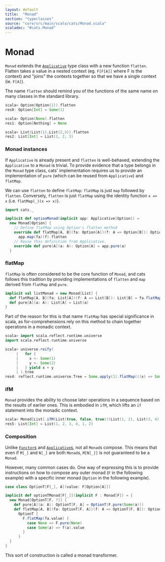 ```yaml
---
layout: default
title:  "Monad"
section: "typeclasses"
source: "core/src/main/scala/cats/Monad.scala"
scaladoc: "#cats.Monad"
---
```

# Monad

`Monad` extends the [`Applicative`](applicative.html) type class with a
new function `flatten`. Flatten takes a value in a nested context (eg.
`F[F[A]]` where F is the context) and "joins" the contexts together so
that we have a single context (ie. `F[A]`).

The name `flatten` should remind you of the functions of the same name on many
classes in the standard library.

```scala
scala> Option(Option(1)).flatten
res0: Option[Int] = Some(1)

scala> Option(None).flatten
res1: Option[Nothing] = None

scala> List(List(1),List(2,3)).flatten
res2: List[Int] = List(1, 2, 3)
```

### Monad instances

If `Applicative` is already present and `flatten` is well-behaved,
extending the `Applicative` to a `Monad` is trivial. To provide evidence
that a type belongs in the `Monad` type class, cats' implementation
requires us to provide an implementation of `pure` (which can be reused
from `Applicative`) and `flatMap`.

We can use `flatten` to define `flatMap`: `flatMap` is just `map`
followed by `flatten`. Conversely, `flatten` is just `flatMap` using
the identity function `x => x` (i.e. `flatMap(_)(x => x)`).

```scala
import cats._

implicit def optionMonad(implicit app: Applicative[Option]) =
  new Monad[Option] {
    // Define flatMap using Option's flatten method
    override def flatMap[A, B](fa: Option[A])(f: A => Option[B]): Option[B] =
      app.map(fa)(f).flatten
    // Reuse this definition from Applicative.
    override def pure[A](a: A): Option[A] = app.pure(a)
  }
```

### flatMap

`flatMap` is often considered to be the core function of `Monad`, and cats
follows this tradition by providing implementations of `flatten` and `map`
derived from `flatMap` and `pure`.

```scala
implicit val listMonad = new Monad[List] {
  def flatMap[A, B](fa: List[A])(f: A => List[B]): List[B] = fa.flatMap(f)
  def pure[A](a: A): List[A] = List(a)
}
```

Part of the reason for this is that name `flatMap` has special significance in
scala, as for-comprehensions rely on this method to chain together operations
in a monadic context.

```scala
scala> import scala.reflect.runtime.universe
import scala.reflect.runtime.universe

scala> universe.reify(
     |   for {
     |     x <- Some(1)
     |     y <- Some(2)
     |   } yield x + y
     | ).tree
res4: reflect.runtime.universe.Tree = Some.apply(1).flatMap(((x) => Some.apply(2).map(((y) => x.$plus(y)))))
```

### ifM

`Monad` provides the ability to choose later operations in a sequence based on
the results of earlier ones. This is embodied in `ifM`, which lifts an `if`
statement into the monadic context.

```scala
scala> Monad[List].ifM(List(true, false, true))(List(1, 2), List(3, 4))
res5: List[Int] = List(1, 2, 3, 4, 1, 2)
```

### Composition
Unlike [`Functor`s](functor.html) and [`Applicative`s](applicative.html),
not all `Monad`s compose. This means that even if `M[_]` and `N[_]` are
both `Monad`s, `M[N[_]]` is not guaranteed to be a `Monad`.

However, many common cases do. One way of expressing this is to provide
instructions on how to compose any outer monad (`F` in the following
example) with a specific inner monad (`Option` in the following
example).

```scala
case class OptionT[F[_], A](value: F[Option[A]])

implicit def optionTMonad[F[_]](implicit F : Monad[F]) = {
  new Monad[OptionT[F, ?]] {
    def pure[A](a: A): OptionT[F, A] = OptionT(F.pure(Some(a)))
    def flatMap[A, B](fa: OptionT[F, A])(f: A => OptionT[F, B]): OptionT[F, B] =
      OptionT {
        F.flatMap(fa.value) {
          case None => F.pure(None)
          case Some(a) => f(a).value
        }
      }
  }
}
```

This sort of construction is called a monad transformer.

